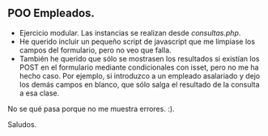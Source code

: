 ## POO Empleados.

- Ejercicio modular. Las instancias se realizan desde _consultas.php_.
- He querido incluir un pequeño script de javascript que me limpiase los campos del formulario, pero no veo que falla.
- También he querido que sólo se mostrasen los resultados si existían los POST en el formulario mediante condicionales con isset, pero no me ha hecho caso. Por ejemplo, si introduzco a un empleado asalariado y dejo los demás campos en blanco, que sólo salga el resultado de la consulta a esa clase.

No se qué pasa porque no me muestra errores. :).

Saludos.
